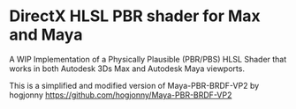# DirectX HLSL PBR shader for Max and Maya
A WIP Implementation of a Physically Plausible (PBR/PBS) HLSL Shader that works in both Autodesk 3Ds Max and Autodesk Maya viewports.

This is a simplified and modified version of Maya-PBR-BRDF-VP2
 by hogjonny
https://github.com/hogjonny/Maya-PBR-BRDF-VP2